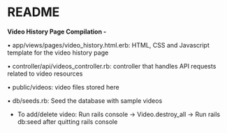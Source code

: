 # README

**Video History Page Compilation -**

 • app/views/pages/video_history.html.erb: HTML, CSS and Javascript template for the video history page
 
 • controller/api/videos_controller.rb: controller that handles API requests related to video resources

 • public/videos: video files stored here

 • db/seeds.rb: Seed the database with sample videos
- To add/delete video: Run rails console -> Video.destroy_all -> Run rails db:seed after quitting rails console
  


